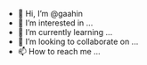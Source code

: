 - 👋 Hi, I’m @gaahin
- 👀 I’m interested in ...
- 🌱 I’m currently learning ...
- 💞️ I’m looking to collaborate on ...
- 📫 How to reach me ...

<!---
gaahin/gaahin is a ✨ special ✨ repository because its `README.md` (this file) appears on your GitHub profile.
You can click the Preview link to take a look at your changes.
--->
